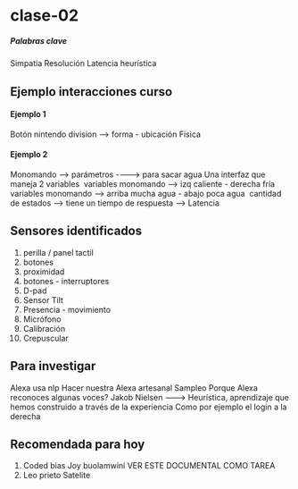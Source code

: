# clase-02
<!-- probando mark down
Dejar una linea en blanco para que el enter sea visible 
Hola apuntes de hoy -->

##### Palabras clave
Simpatia 
Resolución
Latencia 
heurística

## Ejemplo interacciones curso 

#### Ejemplo 1
Botón nintendo
division ——> forma - ubicación 
Fisica

#### Ejemplo 2
Monomando ——> parámetros ----> para sacar agua Una interfaz que maneja 2 variables 
variables monomando --> izq caliente - derecha fría  
variables monomando --> arriba mucha agua - abajo poca agua 
cantidad de estados —-> tiene un tiempo de respuesta —-> Latencia 

## Sensores identificados

1. perilla / panel tactil
2. botones
3. proximidad
6. botones - interruptores
7. D-pad
8. Sensor Tilt
9. Presencia - movimiento
10. Micrófono
11. Calibración
12. Crepuscular <!-- dispositivo que permite detectar la cantidad de luz que existe en un ambiente con el objetivo de activar un sistema de iluminación cuando esta llega a cierto nivel de luz. -->

## Para investigar
Alexa usa nlp 
Hacer nuestra Alexa artesanal
Sampleo
Porque Alexa reconoces algunas voces?
Jakob Nielsen ---> Heurística, aprendizaje que hemos construido a través de la experiencia
Como por ejemplo el login a la derecha

## Recomendada para hoy
1. Coded bias Joy buolamwini VER ESTE DOCUMENTAL COMO TAREA
2. Leo prieto Satelite



